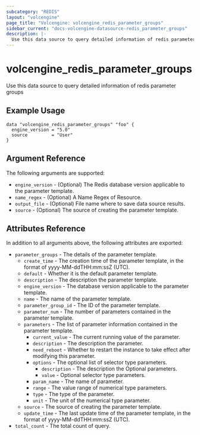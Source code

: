 ```yaml
---
subcategory: "REDIS"
layout: "volcengine"
page_title: "Volcengine: volcengine_redis_parameter_groups"
sidebar_current: "docs-volcengine-datasource-redis_parameter_groups"
description: |-
  Use this data source to query detailed information of redis parameter groups
---
```

# volcengine_redis_parameter_groups
Use this data source to query detailed information of redis parameter groups
## Example Usage
```hcl
data "volcengine_redis_parameter_groups" "foo" {
  engine_version = "5.0"
  source         = "User"
}
```
## Argument Reference
The following arguments are supported:
* `engine_version` - (Optional) The Redis database version applicable to the parameter template.
* `name_regex` - (Optional) A Name Regex of Resource.
* `output_file` - (Optional) File name where to save data source results.
* `source` - (Optional) The source of creating the parameter template.

## Attributes Reference
In addition to all arguments above, the following attributes are exported:
* `parameter_groups` - The details of the parameter template.
    * `create_time` - The creation time of the parameter template, in the format of yyyy-MM-ddTHH:mm:ssZ (UTC).
    * `default` - Whether it is the default parameter template.
    * `description` - The description the parameter template.
    * `engine_version` - The database version applicable to the parameter template.
    * `name` - The name of the parameter template.
    * `parameter_group_id` - The ID of the parameter template.
    * `parameter_num` - The number of parameters contained in the parameter template.
    * `parameters` - The list of parameter information contained in the parameter template.
        * `current_value` - The current running value of the parameter.
        * `description` - The description the parameter.
        * `need_reboot` - Whether to restart the instance to take effect after modifying this parameter.
        * `options` - The optional list of selector type parameters.
            * `description` - The description the Optional parameters.
            * `value` - Optional selector type parameters.
        * `param_name` - The name of parameter.
        * `range` - The value range of numerical type parameters.
        * `type` - The type of the parameter.
        * `unit` - The unit of the numerical type parameter.
    * `source` - The source of creating the parameter template.
    * `update_time` - The last update time of the parameter template, in the format of yyyy-MM-ddTHH:mm:ssZ (UTC).
* `total_count` - The total count of query.



